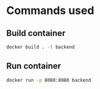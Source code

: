 # Commands used

## Build container

```bash
docker build . -t backend
```

## Run container

```bash
docker run -p 8080:8080 backend
```
